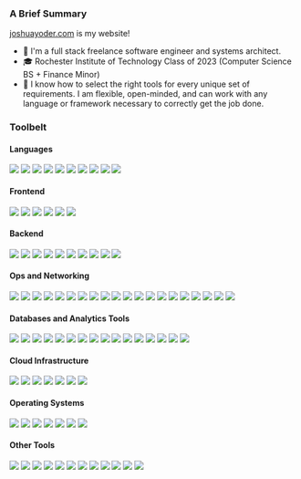 ### A Brief Summary

[joshuayoder.com](https://joshuayoder.com/) is my website!

- 💼 I'm a full stack freelance software engineer and systems architect.
- 🎓 Rochester Institute of Technology Class of 2023 (Computer Science BS + Finance Minor)
- 🔧 I know how to select the right tools for every unique set of requirements. I am flexible, open-minded, and can work with any language or framework necessary to correctly get the job done.

### Toolbelt

#### Languages

![](https://img.shields.io/badge/-Python-3776AB?logoColor=white&style=flat-square&logo=python)
![](https://img.shields.io/badge/-TypeScript-3178C6?logoColor=white&style=flat-square&logo=typescript)
![](https://img.shields.io/badge/-JavaScript-F7DF1E?logoColor=white&style=flat-square&logo=javascript)
![](https://img.shields.io/badge/-Go-00ADD8?logoColor=white&style=flat-square&logo=go)
![](https://img.shields.io/badge/-C-A8B9CC?logoColor=white&style=flat-square&logo=C)
![](https://img.shields.io/badge/-SQL-4169E1?logoColor=white&style=flat-square)
![](https://img.shields.io/badge/-Haskell-5D4F85?logoColor=white&style=flat-square&logo=haskell)
![](https://img.shields.io/badge/-PHP-777BB4?logoColor=white&style=flat-square&logo=php)
![](https://img.shields.io/badge/-HTML5-E34F26?logoColor=white&style=flat-square&logo=html5)
![](https://img.shields.io/badge/-CSS3-1572B6?logoColor=white&style=flat-square&logo=css3)

#### Frontend
![](https://img.shields.io/badge/-React-61DAFB?logoColor=white&style=flat-square&logo=react)
![](https://img.shields.io/badge/-Tailwind%20CSS-06B6D4?logoColor=white&style=flat-square&logo=tailwindcss)
![](https://img.shields.io/badge/-Daisy%20UI-5A0EF8?logoColor=white&style=flat-square&logo=daisyui)
![](https://img.shields.io/badge/-LeafletJS-199900?logoColor=white&style=flat-square&logo=leaflet)
![](https://img.shields.io/badge/-MapLibre-396CB2?logoColor=white&style=flat-square&logo=maplibre)
![](https://img.shields.io/badge/-OpenStreetMap-7EBC6F?logoColor=white&style=flat-square&logo=openstreetmap)

#### Backend

![](https://img.shields.io/badge/-NextJS-000000?logoColor=white&style=flat-square&logo=next.js)
![](https://img.shields.io/badge/-FastAPI-009688?logoColor=white&style=flat-square&logo=fastapi)
![](https://img.shields.io/badge/-Flask-000000?logoColor=white&style=flat-square&logo=flask)
![](https://img.shields.io/badge/-Jinja-B41717?logoColor=white&style=flat-square&logo=jinja)
![](https://img.shields.io/badge/-Python%20Celery-37814A?logoColor=white&style=flat-square&logo=celery)
![](https://img.shields.io/badge/-Prisma-2D3748?logoColor=white&style=flat-square&logo=prisma)
![](https://img.shields.io/badge/-Selenium-43B02A?logoColor=white&style=flat-square&logo=selenium)
![](https://img.shields.io/badge/-Deno-000000?logoColor=white&style=flat-square&logo=deno)
![](https://img.shields.io/badge/-Node.js-339933?logoColor=white&style=flat-square&logo=node.js)
![](https://img.shields.io/badge/-Jest-C21325?logoColor=white&style=flat-square&logo=jest)

#### Ops and Networking
![](https://img.shields.io/badge/-Hashicorp%20Terraform-7B42BC?logoColor=white&style=flat-square&logo=terraform)
![](https://img.shields.io/badge/-Docker-2496ED?logoColor=white&style=flat-square&logo=docker)
![](https://img.shields.io/badge/-Hashicorp%20Nomad-00ca8e?logoColor=white&style=flat-square)
![](https://img.shields.io/badge/-Kubernetes-326CE5?logoColor=white&style=flat-square&logo=kubernetes)
![](https://img.shields.io/badge/-Helm-0F1689?logoColor=white&style=flat-square&logo=helm)
![](https://img.shields.io/badge/-Let's%20Encrypt%20ACME-003A70?logoColor=white&style=flat-square&logo=letsencrypt)
![](https://img.shields.io/badge/-GitHub%20Actions-2088FF?logoColor=white&style=flat-square&logo=githubactions)
![](https://img.shields.io/badge/-Hashicorp%20Consul-F24C53?logoColor=white&style=flat-square&logo=consul)
![](https://img.shields.io/badge/-Hashicorp%20Vagrant-1868F2?logoColor=white&style=flat-square&logo=vagrant)
![](https://img.shields.io/badge/-Cloudflare-F38020?logoColor=white&style=flat-square&logo=cloudflare)
![](https://img.shields.io/badge/-WireGuard-88171A?logoColor=white&style=flat-square&logo=wireguard)
![](https://img.shields.io/badge/-semantic--release-494949?logoColor=white&style=flat-square&logo=semanticrelease)
![](https://img.shields.io/badge/-Python%20Poetry-60A5FA?logoColor=white&style=flat-square&logo=poetry)
![](https://img.shields.io/badge/-pre--commit-FAB040?logoColor=white&style=flat-square&logo=pre-commit)
![](https://img.shields.io/badge/-Amazon%20EKS-FF9900?logoColor=white&style=flat-square&logo=amazoneks)
![](https://img.shields.io/badge/-AWS%20Fargate-FF9900?logoColor=white&style=flat-square&logo=awsfargate)
![](https://img.shields.io/badge/-AWS%20Lambda-FF9900?logoColor=white&style=flat-square&logo=awslambda)
![](https://img.shields.io/badge/-Swagger-85EA2D?logoColor=white&style=flat-square&logo=swagger)
![](https://img.shields.io/badge/-OpenAPI-6BA539?logoColor=white&style=flat-square&logo=openapiinitiative)
![](https://img.shields.io/badge/-NGINX-009639?logoColor=white&style=flat-square&logo=nginx)


#### Databases and Analytics Tools
![](https://img.shields.io/badge/-PostgreSQL-4169E1?logoColor=white&style=flat-square&logo=postgresql)
![](https://img.shields.io/badge/-MongoDB-47A248?logoColor=white&style=flat-square&logo=mongodb)
![](https://img.shields.io/badge/-Redis-DC382D?logoColor=white&style=flat-square&logo=redis)
![](https://img.shields.io/badge/-MySQL-4479A1?logoColor=white&style=flat-square&logo=mysql)
![](https://img.shields.io/badge/-MariaDB-003545?logoColor=white&style=flat-square&logo=mariadb)
![](https://img.shields.io/badge/-SQLite-003B57?logoColor=white&style=flat-square&logo=sqlite)
![](https://img.shields.io/badge/-Supabase-3FCF8E?logoColor=white&style=flat-square&logo=supabase)
![](https://img.shields.io/badge/-TimescaleDB-FDB515?logoColor=white&style=flat-square&logo=timescale)
![](https://img.shields.io/badge/-Amazon%20S3-569A31?logoColor=white&style=flat-square&logo=amazons3)
![](https://img.shields.io/badge/-Wasabi-01CD3E?logoColor=white&style=flat-square&logo=wasabi)
![](https://img.shields.io/badge/-ElasticSearch-005571?logoColor=white&style=flat-square&logo=elasticsearch)
![](https://img.shields.io/badge/-Grafana-F46800?logoColor=white&style=flat-square&logo=grafana)
![](https://img.shields.io/badge/-Amazon%20RDS-527FFF?logoColor=white&style=flat-square&logo=amazonrds)
![](https://img.shields.io/badge/-Amazon%20Neptune-527FFF?logoColor=white&style=flat-square&logo=amazonrds)
![](https://img.shields.io/badge/-Amazon%20DynamoDB-4053D6?logoColor=white&style=flat-square&logo=amazondynamodb)
![](https://img.shields.io/badge/-DataGrip-000000?logoColor=white&style=flat-square&logo=datagrip)

#### Cloud Infrastructure
![](https://img.shields.io/badge/-Amazon%20AWS-232F3E?logoColor=white&style=flat-square&logo=amazonaws)
![](https://img.shields.io/badge/-Google%20Cloud-4285F4?logoColor=white&style=flat-square&logo=googlecloud)
![](https://img.shields.io/badge/-Azure-0078D4?logoColor=white&style=flat-square&logo=microsoftazure)
![](https://img.shields.io/badge/-Vercel-000000?logoColor=white&style=flat-square&logo=vercel)
![](https://img.shields.io/badge/-DigitalOcean-0080FF?logoColor=white&style=flat-square&logo=digitalocean)
![](https://img.shields.io/badge/-Hetzner-D50C2D?logoColor=white&style=flat-square&logo=hetzner)
![](https://img.shields.io/badge/-OVH-123F6D?logoColor=white&style=flat-square&logo=ovh)

#### Operating Systems
![](https://img.shields.io/badge/-macOS-000000?logoColor=white&style=flat-square&logo=macos)
![](https://img.shields.io/badge/-Debian-A81D33?logoColor=white&style=flat-square&logo=debian)
![](https://img.shields.io/badge/-Ubuntu-E95420?logoColor=white&style=flat-square&logo=ubuntu)
![](https://img.shields.io/badge/-CentOS-262577?logoColor=white&style=flat-square&logo=centos)
![](https://img.shields.io/badge/-Windows-0078D4?logoColor=white&style=flat-square&logo=windows11)
![](https://img.shields.io/badge/-FreeBSD-AB2B28?logoColor=white&style=flat-square&logo=freebsd)
![](https://img.shields.io/badge/-Alpine%20Linux-0D597F?logoColor=white&style=flat-square&logo=alpinelinux)



#### Other Tools
![](https://img.shields.io/badge/-OpenAI-412991?logoColor=white&style=flat-square&logo=openai)
![](https://img.shields.io/badge/-VSCode-007ACC?logoColor=white&style=flat-square&logo=visualstudiocode)
![](https://img.shields.io/badge/-Git-F05032?logoColor=white&style=flat-square&logo=git)
![](https://img.shields.io/badge/-GitHub-181717?logoColor=white&style=flat-square&logo=github)
![](https://img.shields.io/badge/-GitHub%20Pages-222222?logoColor=white&style=flat-square&logo=githubpages)
![](https://img.shields.io/badge/-JSON-000000?logoColor=white&style=flat-square&logo=json)
![](https://img.shields.io/badge/-YAML-CB171E?logoColor=white&style=flat-square&logo=yaml)
![](https://img.shields.io/badge/-LaTeX-008080?logoColor=white&style=flat-square&logo=latex)
![](https://img.shields.io/badge/-Markdown-000000?logoColor=white&style=flat-square&logo=markdown)
![](https://img.shields.io/badge/-Notion-000000?logoColor=white&style=flat-square&logo=notion)
![](https://img.shields.io/badge/-Diagrams.net-F08705?logoColor=white&style=flat-square&logo=diagramsdotnet)
![](https://img.shields.io/badge/-Wireshark-1679A7?logoColor=white&style=flat-square&logo=wireshark)
